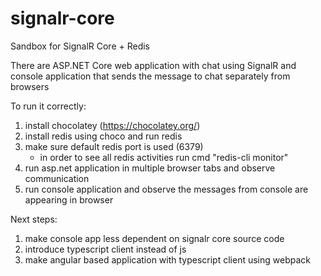 # signalr-core
Sandbox for SignalR Core + Redis

There are ASP.NET Core web application with chat using SignalR and console application that sends the message to chat separately from browsers

To run it correctly:
1. install chocolatey (https://chocolatey.org/) 
2. install redis using choco and run redis
3. make sure default redis port is used (6379) 
    - in order to see all redis activities run cmd "redis-cli monitor"
4. run asp.net application in multiple browser tabs and observe communication
5. run console application and observe the messages from console are appearing in browser

Next steps:
1. make console app less dependent on signalr core source code
2. introduce typescript client instead of js
3. make angular based application with typescript client using webpack